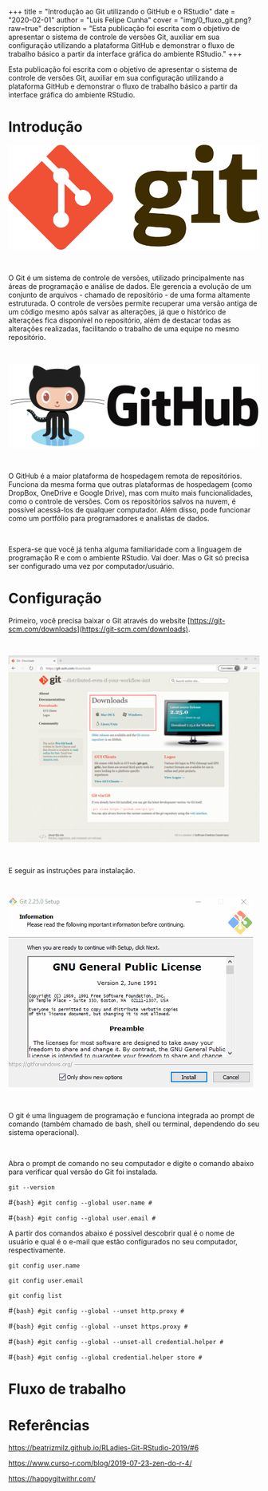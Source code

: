 +++
title = "Introdução ao Git utilizando o GitHub e o RStudio"
date = "2020-02-01"
author = "Luis Felipe Cunha"
cover = "img/0_fluxo_git.png?raw=true"
description = "Esta publicação foi escrita com o objetivo de apresentar o sistema de controle de versões Git, auxiliar em sua configuração utilizando a plataforma GitHub e demonstrar o fluxo de trabalho básico a partir da interface gráfica do ambiente RStudio."
+++

Esta publicação foi escrita com o objetivo de apresentar o sistema de controle de versões Git, auxiliar em sua configuração utilizando a plataforma GitHub e demonstrar o fluxo de trabalho básico a partir da interface gráfica do ambiente RStudio.

# Introdução

![](https://raw.githubusercontent.com/panoramadedados/panoramadedados.github.io/master/img/git.png)

&nbsp;

O Git é um sistema de controle de versões, utilizado principalmente nas áreas de programação e análise de dados. Ele gerencia a evolução de um conjunto de arquivos - chamado de repositório - de uma forma altamente estruturada. O controle de versões permite recuperar uma versão antiga de um código mesmo após salvar as alterações, já que o histórico de alterações fica disponível no repositório, além de destacar todas as alterações realizadas, facilitando o trabalho de uma equipe no mesmo repositório.

&nbsp;

![](https://raw.githubusercontent.com/panoramadedados/panoramadedados.github.io/master/img/github.png)

&nbsp;

O GitHub é a maior plataforma de hospedagem remota de repositórios. Funciona da mesma forma que outras plataformas de hospedagem (como DropBox, OneDrive e Google Drive), mas com muito mais funcionalidades, como o controle de versões. Com os repositórios salvos na nuvem, é possível acessá-los de qualquer computador. Além disso, pode funcionar como um portfólio para programadores e analistas de dados.

&nbsp;

Espera-se que você já tenha alguma familiaridade com a linguagem de programação R e com o ambiente RStudio. Vai doer. Mas o Git só precisa ser configurado uma vez por computador/usuário.

# Configuração

Primeiro, você precisa baixar o Git através do website [https://git-scm.com/downloads](https://git-scm.com/downloads).

&nbsp;

![](https://raw.githubusercontent.com/panoramadedados/panoramadedados.github.io/master/img/1_download_git.png)

&nbsp;

E seguir as instruções para instalação.

&nbsp;

![](https://raw.githubusercontent.com/panoramadedados/panoramadedados.github.io/master/img/2_instalacao_git.gif)

&nbsp;

O git é uma linguagem de programação e funciona integrada ao prompt de comando (também chamado de bash, shell ou terminal, dependendo do seu sistema operacional).

&nbsp;

Abra o prompt de comando no seu computador e digite o comando abaixo para verificar qual versão do Git foi instalada.

```{bash}
git --version
```

#```{bash}
#git config --global user.name
#```

#```{bash}
#git config --global user.email
#```

A partir dos comandos abaixo é possível descobrir qual é o nome de usuário e qual é o e-mail que estão configurados no seu computador, respectivamente.

```{bash}
git config user.name
```

```{bash}
git config user.email
```

```{bash}
git config list
```

#```{bash}
#git config --global --unset http.proxy
#```

#```{bash}
#git config --global --unset https.proxy
#```

#```{bash}
#git config --global --unset-all credential.helper
#```

#```{bash}
#git config --global credential.helper store
#```

# Fluxo de trabalho



# Referências

https://beatrizmilz.github.io/RLadies-Git-RStudio-2019/#6

https://www.curso-r.com/blog/2019-07-23-zen-do-r-4/

https://happygitwithr.com/
